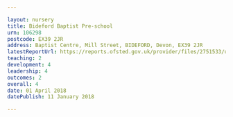 ```yaml
---

layout: nursery
title: Bideford Baptist Pre-school
urn: 106298
postcode: EX39 2JR
address: Baptist Centre, Mill Street, BIDEFORD, Devon, EX39 2JR
latestReportUrl: https://reports.ofsted.gov.uk/provider/files/2751533/urn/106298.pdf
teaching: 2
development: 4
leadership: 4
outcomes: 2
overall: 4
date: 01 April 2018 
datePublish: 11 January 2018

---
```

